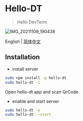# Hello-DT

> Hello DevTerm

![IMG_20211109_190438](https://user-images.githubusercontent.com/5492542/140915643-08dd8bc2-0052-4ebb-9d3e-8b575dbd7970.jpeg)

English | [简体中文](./READMD-zh-CN.md)

## Installation

- install server

```bash
sudo npm install -g hello-dt
sudo hello-dt -i
```

Open hello-dt app and scan QrCode

- enable and start server

```bash
sudo hello-dt -e
sudo hello-dt --start
```
